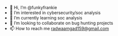 - 👋 Hi, I’m @funkyfrankie
- 👀 I’m interested in cybersecurity/soc analysis
- 🌱 I’m currently learning soc analysis
- 💞️ I’m looking to collaborate on bug hunting projects
- 📫 How to reach me radwaamgad159@gmail.com

<!---
funkyfrankie/funkyfrankie is a ✨ special ✨ repository because its `README.md` (this file) appears on your GitHub profile.
You can click the Preview link to take a look at your changes.
--->
